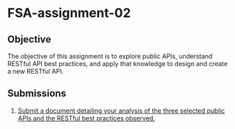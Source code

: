 # FSA-assignment-02

## Objective

The objective of this assignment is to explore public APIs, understand RESTful API best practices, and apply that knowledge to design and create a new RESTful API.

## Submissions

1. [Submit a document detailing your analysis of the three selected public APIs and the RESTful best practices observed.](./01-research/README.md)